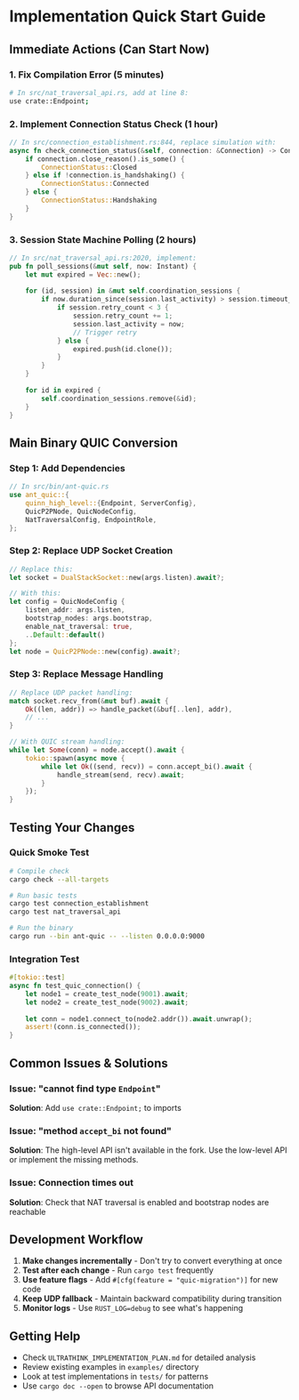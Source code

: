 # Implementation Quick Start Guide

## Immediate Actions (Can Start Now)

### 1. Fix Compilation Error (5 minutes)
```bash
# In src/nat_traversal_api.rs, add at line 8:
use crate::Endpoint;
```

### 2. Implement Connection Status Check (1 hour)
```rust
// In src/connection_establishment.rs:844, replace simulation with:
async fn check_connection_status(&self, connection: &Connection) -> ConnectionStatus {
    if connection.close_reason().is_some() {
        ConnectionStatus::Closed
    } else if !connection.is_handshaking() {
        ConnectionStatus::Connected
    } else {
        ConnectionStatus::Handshaking
    }
}
```

### 3. Session State Machine Polling (2 hours)
```rust
// In src/nat_traversal_api.rs:2020, implement:
pub fn poll_sessions(&mut self, now: Instant) {
    let mut expired = Vec::new();
    
    for (id, session) in &mut self.coordination_sessions {
        if now.duration_since(session.last_activity) > session.timeout_duration() {
            if session.retry_count < 3 {
                session.retry_count += 1;
                session.last_activity = now;
                // Trigger retry
            } else {
                expired.push(id.clone());
            }
        }
    }
    
    for id in expired {
        self.coordination_sessions.remove(&id);
    }
}
```

## Main Binary QUIC Conversion

### Step 1: Add Dependencies
```rust
// In src/bin/ant-quic.rs
use ant_quic::{
    quinn_high_level::{Endpoint, ServerConfig},
    QuicP2PNode, QuicNodeConfig,
    NatTraversalConfig, EndpointRole,
};
```

### Step 2: Replace UDP Socket Creation
```rust
// Replace this:
let socket = DualStackSocket::new(args.listen).await?;

// With this:
let config = QuicNodeConfig {
    listen_addr: args.listen,
    bootstrap_nodes: args.bootstrap,
    enable_nat_traversal: true,
    ..Default::default()
};
let node = QuicP2PNode::new(config).await?;
```

### Step 3: Replace Message Handling
```rust
// Replace UDP packet handling:
match socket.recv_from(&mut buf).await {
    Ok((len, addr)) => handle_packet(&buf[..len], addr),
    // ...
}

// With QUIC stream handling:
while let Some(conn) = node.accept().await {
    tokio::spawn(async move {
        while let Ok((send, recv)) = conn.accept_bi().await {
            handle_stream(send, recv).await;
        }
    });
}
```

## Testing Your Changes

### Quick Smoke Test
```bash
# Compile check
cargo check --all-targets

# Run basic tests
cargo test connection_establishment
cargo test nat_traversal_api

# Run the binary
cargo run --bin ant-quic -- --listen 0.0.0.0:9000
```

### Integration Test
```rust
#[tokio::test]
async fn test_quic_connection() {
    let node1 = create_test_node(9001).await;
    let node2 = create_test_node(9002).await;
    
    let conn = node1.connect_to(node2.addr()).await.unwrap();
    assert!(conn.is_connected());
}
```

## Common Issues & Solutions

### Issue: "cannot find type `Endpoint`"
**Solution**: Add `use crate::Endpoint;` to imports

### Issue: "method `accept_bi` not found"
**Solution**: The high-level API isn't available in the fork. Use the low-level API or implement the missing methods.

### Issue: Connection times out
**Solution**: Check that NAT traversal is enabled and bootstrap nodes are reachable

## Development Workflow

1. **Make changes incrementally** - Don't try to convert everything at once
2. **Test after each change** - Run `cargo test` frequently
3. **Use feature flags** - Add `#[cfg(feature = "quic-migration")]` for new code
4. **Keep UDP fallback** - Maintain backward compatibility during transition
5. **Monitor logs** - Use `RUST_LOG=debug` to see what's happening

## Getting Help

- Check `ULTRATHINK_IMPLEMENTATION_PLAN.md` for detailed analysis
- Review existing examples in `examples/` directory
- Look at test implementations in `tests/` for patterns
- Use `cargo doc --open` to browse API documentation